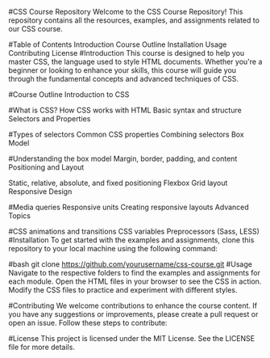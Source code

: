 #CSS Course Repository
Welcome to the CSS Course Repository! This repository contains all the resources, examples, and assignments related to our CSS course.

#Table of Contents
Introduction
Course Outline
Installation
Usage
Contributing
License
#Introduction
This course is designed to help you master CSS, the language used to style HTML documents. Whether you're a beginner or looking to enhance your skills, this course will guide you through the fundamental concepts and advanced techniques of CSS.

#Course Outline
Introduction to CSS

#What is CSS?
How CSS works with HTML
Basic syntax and structure
Selectors and Properties

#Types of selectors
Common CSS properties
Combining selectors
Box Model

#Understanding the box model
Margin, border, padding, and content
Positioning and Layout

Static, relative, absolute, and fixed positioning
Flexbox
Grid layout
Responsive Design

#Media queries
Responsive units
Creating responsive layouts
Advanced Topics

#CSS animations and transitions
CSS variables
Preprocessors (Sass, LESS)
#Installation
To get started with the examples and assignments, clone this repository to your local machine using the following command:

#bash
git clone https://github.com/yourusername/css-course.git
#Usage
Navigate to the respective folders to find the examples and assignments for each module. Open the HTML files in your browser to see the CSS in action. Modify the CSS files to practice and experiment with different styles.

#Contributing
We welcome contributions to enhance the course content. If you have any suggestions or improvements, please create a pull request or open an issue. Follow these steps to contribute:


#License
This project is licensed under the MIT License. See the LICENSE file for more details.
